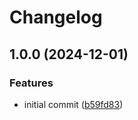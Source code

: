 # Changelog

## 1.0.0 (2024-12-01)


### Features

* initial commit ([b59fd83](https://github.com/buka-inc/actions.json-to-env/commit/b59fd8370ce3c26093e590762e95ccc2efada1b1))
